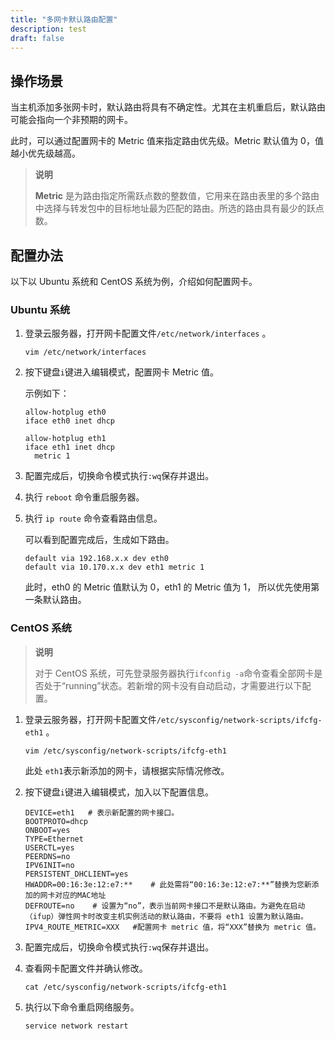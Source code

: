 ```yaml
---
title: "多网卡默认路由配置"
description: test
draft: false
---
```


## 操作场景

当主机添加多张网卡时，默认路由将具有不确定性。尤其在主机重启后，默认路由可能会指向一个非预期的网卡。

此时，可以通过配置网卡的 Metric 值来指定路由优先级。Metric 默认值为 0，值越小优先级越高。

> **说明**
>
> **Metric** 是为路由指定所需跃点数的整数值，它用来在路由表里的多个路由中选择与转发包中的目标地址最为匹配的路由。所选的路由具有最少的跃点数。

<!--如果两张网卡的 Metric 值相同，就会出现抢占优先级继而网卡冲突，导致其中一张网卡无法连接。-->

## 配置办法

以下以 Ubuntu 系统和 CentOS 系统为例，介绍如何配置网卡。

### Ubuntu 系统

1. 登录云服务器，打开网卡配置文件`/etc/network/interfaces` 。

   ```
   vim /etc/network/interfaces
   ```

2. 按下键盘`i`键进入编辑模式，配置网卡 Metric 值。

   示例如下：

   ```
   allow-hotplug eth0
   iface eth0 inet dhcp
    
   allow-hotplug eth1
   iface eth1 inet dhcp
     metric 1
   ```

3. 配置完成后，切换命令模式执行`:wq`保存并退出。

4. 执行 `reboot` 命令重启服务器。

5. 执行 `ip route` 命令查看路由信息。

   可以看到配置完成后，生成如下路由。

   ```
   default via 192.168.x.x dev eth0
   default via 10.170.x.x dev eth1 metric 1
   ```

   此时，eth0 的 Metric 值默认为 0，eth1 的 Metric 值为 1， 所以优先使用第一条默认路由。

### CentOS 系统

> **说明**
>
> 对于 CentOS 系统，可先登录服务器执行`ifconfig -a`命令查看全部网卡是否处于“running”状态。若新增的网卡没有自动启动，才需要进行以下配置。

1. 登录云服务器，打开网卡配置文件`/etc/sysconfig/network-scripts/ifcfg-eth1` 。

   ```
   vim /etc/sysconfig/network-scripts/ifcfg-eth1
   ```

   此处 `eth1`表示新添加的网卡，请根据实际情况修改。

2. 按下键盘`i`键进入编辑模式，加入以下配置信息。

   ```
   DEVICE=eth1   # 表示新配置的网卡接口。
   BOOTPROTO=dhcp
   ONBOOT=yes
   TYPE=Ethernet
   USERCTL=yes
   PEERDNS=no
   IPV6INIT=no
   PERSISTENT_DHCLIENT=yes
   HWADDR=00:16:3e:12:e7:**    # 此处需将“00:16:3e:12:e7:**”替换为您新添加的网卡对应的MAC地址
   DEFROUTE=no    # 设置为“no”，表示当前网卡接口不是默认路由。为避免在启动（ifup）弹性网卡时改变主机实例活动的默认路由，不要将 eth1 设置为默认路由。
   IPV4_ROUTE_METRIC=XXX   #配置网卡 metric 值，将“XXX”替换为 metric 值。
   ```

3. 配置完成后，切换命令模式执行`:wq`保存并退出。

4. 查看网卡配置文件并确认修改。

   ```
   cat /etc/sysconfig/network-scripts/ifcfg-eth1
   ```

5. 执行以下命令重启网络服务。

   ```
   service network restart
   ```

